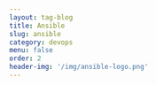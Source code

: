 ```yaml
---
layout: tag-blog
title: Ansible
slug: ansible
category: devops
menu: false
order: 2
header-img: '/img/ansible-logo.png'
---
```

